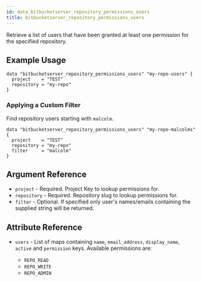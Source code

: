 ```yaml
---
id: data_bitbucketserver_repository_permissions_users
title: bitbucketserver_repository_permissions_users
---
```


Retrieve a list of users that have been granted at least one permission for the specified repository.

## Example Usage

```hcl
data "bitbucketserver_repository_permissions_users" "my-repo-users" {
  project    = "TEST"
  repository = "my-repo"
}
```

### Applying a Custom Filter

Find repository users starting with `malcolm`.
 
```hcl
data "bitbucketserver_repository_permissions_users" "my-repo-malcolms" {
  project    = "TEST"
  repository = "my-repo"
  filter     = "malcolm"
}
```

## Argument Reference

* `project` - Required. Project Key to lookup permissions for.
* `repository` - Required. Repository slug to lookup permissions for.
* `filter` - Optional. If specified only user's names/emails containing the supplied string will be returned.

## Attribute Reference

* `users` - List of maps containing `name`, `email_address`, `display_name`, `active` and `permission` keys. Available permissions are:

    * `REPO_READ`
    * `REPO_WRITE`
    * `REPO_ADMIN`
